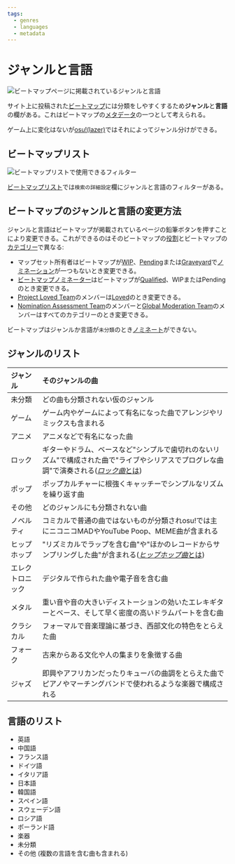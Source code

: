 ```yaml
---
tags:
  - genres
  - languages
  - metadata
---
```


# ジャンルと言語

![ビートマップページに掲載されているジャンルと言語](img/beatmap-info.png "ビートマップページに掲載されているジャンルと言語")

サイト上に投稿された[ビートマップ](/wiki/Beatmap)には分類をしやすくするため**ジャンル**と**言語**の欄がある。これはビートマップの[メタデータ](/wiki/Client/Beatmap_editor/Song_Setup#song-and-map-metadata)の一つとして考えられる。

ゲーム上に変化はないが[osu!(lazer)](/wiki/Client/Release_stream/Lazer)ではそれによってジャンル分けができる。

## ビートマップリスト

![ビートマップリストで使用できるフィルター](img/beatmap-listing.png?1)

[ビートマップリスト](https://osu.ppy.sh/beatmapsets)では`検索の詳細設定`欄にジャンルと言語のフィルターがある。

## ビートマップのジャンルと言語の変更方法

ジャンルと言語はビートマップが掲載されているページの鉛筆ボタンを押すことにより変更できる。これができるのはそのビートマップの[役割](/wiki/People/User_group)とビートマップの[カテゴリー](/wiki/Beatmap/Category#present-categories)で異なる:

- マップセット所有者はビートマップが[WIP](/wiki/Beatmap/Category#work-in-progress-and-pending)、[Pending](/wiki/Beatmap/Category#work-in-progress-and-pending)または[Graveyard](/wiki/Beatmap/Category#graveyard)で[ノミネーション](/wiki/Beatmap_ranking_procedure#nominations)が一つもないとき変更できる。
- [ビートマップノミネーター](/wiki/People/Beatmap_Nominators)はビートマップが[Qualified](/wiki/Beatmap/Category#qualified)、WIPまたはPendingのとき変更できる。
- [Project Loved Team](/wiki/People/Project_Loved_Team)のメンバーは[Loved](/wiki/Beatmap/Category#loved)のとき変更できる。
- [Nomination Assessment Team](/wiki/People/Nomination_Assessment_Team)のメンバーと[Global Moderation Team](/wiki/People/Global_Moderation_Team)のメンバーはすべてのカテゴリーのとき変更できる。

ビートマップはジャンルか言語が`未分類`のとき[ノミネート](/wiki/Beatmap_ranking_procedure#nominations)ができない。

## ジャンルのリスト

| ジャンル | そのジャンルの曲 |
| :-- | :-- |
| 未分類 | どの曲も分類されない仮のジャンル |
| ゲーム | ゲーム内やゲームによって有名になった曲でアレンジやリミックスも含まれる |
| アニメ | アニメなどで有名になった曲 |
| ロック | ギターやドラム、ベースなど"シンプルで歯切れのないリズム"で構成された曲で"ライブやシリアスでプログレな曲調"で演奏される([*ロック曲*とは](https://ja.wikipedia.org/wiki/%E3%83%AD%E3%83%83%E3%82%AF_(%E9%9F%B3%E6%A5%BD))) |
| ポップ | ポップカルチャーに根強くキャッチーでシンプルなリズムを繰り返す曲 |
| その他 | どのジャンルにも分類されない曲 |
| ノベルティ | コミカルで普通の曲ではないものが分類されosu!では主にニコニコMADやYouTube Poop、MEME曲が含まれる |
| ヒップホップ | "リズミカルでラップを含む曲"や"ほかのレコードからサンプリングした曲"が含まれる([*ヒップホップ曲*とは](https://ja.wikipedia.org/wiki/%E3%83%92%E3%83%83%E3%83%97%E3%83%9B%E3%83%83%E3%83%97)) |
| エレクトロニック | デジタルで作られた曲や電子音を含む曲 |
| メタル | 重い音や音の大きいディストーションの効いたエレキギターとベース、そして早く密度の高いドラムパートを含む曲 |
| クラシカル | フォーマルで音楽理論に基づき、西部文化の特色をとらえた曲 |
| フォーク | 古来からある文化や人の集まりを象徴する曲 |
| ジャズ | 即興やアフリカンだったりキューバの曲調をとらえた曲でピアノやマーチングバンドで使われるような楽器で構成される |

## 言語のリスト

- 英語
- 中国語
- フランス語
- ドイツ語
- イタリア語
- 日本語
- 韓国語
- スペイン語
- スウェーデン語
- ロシア語
- ポーランド語
- 楽器
- 未分類
- その他 (複数の言語を含む曲も含まれる)
